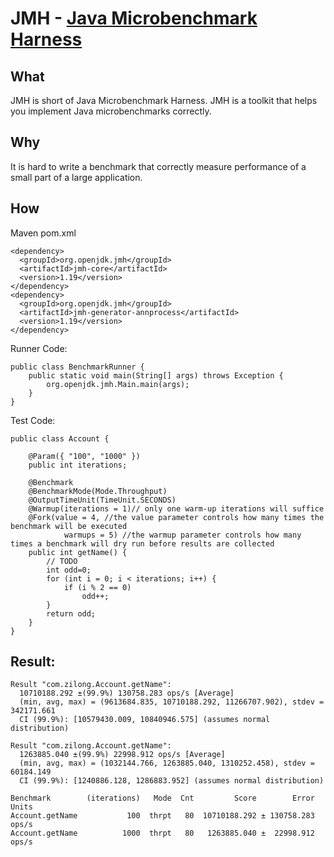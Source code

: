 # JMH - [Java Microbenchmark Harness](http://tutorials.jenkov.com/java-performance/jmh.html)

## What
JMH is short of Java Microbenchmark Harness.
JMH is a toolkit that helps you implement Java microbenchmarks correctly. 

## Why
It is hard to write a benchmark that correctly measure performance of a small part of a large application.

## How
Maven pom.xml
```
<dependency>
  <groupId>org.openjdk.jmh</groupId>
  <artifactId>jmh-core</artifactId>
  <version>1.19</version>
</dependency>
<dependency>
  <groupId>org.openjdk.jmh</groupId>
  <artifactId>jmh-generator-annprocess</artifactId>
  <version>1.19</version>
</dependency>
```

Runner Code:
```
public class BenchmarkRunner {
    public static void main(String[] args) throws Exception {
        org.openjdk.jmh.Main.main(args);
    }
}
```

Test Code:
```
public class Account {

    @Param({ "100", "1000" })
    public int iterations;

    @Benchmark
    @BenchmarkMode(Mode.Throughput)
    @OutputTimeUnit(TimeUnit.SECONDS)
    @Warmup(iterations = 1)// only one warm-up iterations will suffice
    @Fork(value = 4, //the value parameter controls how many times the benchmark will be executed
            warmups = 5) //the warmup parameter controls how many times a benchmark will dry run before results are collected
    public int getName() {
        // TODO
        int odd=0;
        for (int i = 0; i < iterations; i++) {
            if (i % 2 == 0)
                odd++;
        }
        return odd;
    }
}
```

## Result:
```
Result "com.zilong.Account.getName":
  10710188.292 ±(99.9%) 130758.283 ops/s [Average]
  (min, avg, max) = (9613684.835, 10710188.292, 11266707.902), stdev = 342171.661
  CI (99.9%): [10579430.009, 10840946.575] (assumes normal distribution)
```
```
Result "com.zilong.Account.getName":
  1263885.040 ±(99.9%) 22998.912 ops/s [Average]
  (min, avg, max) = (1032144.766, 1263885.040, 1310252.458), stdev = 60184.149
  CI (99.9%): [1240886.128, 1286883.952] (assumes normal distribution)
```
```
Benchmark        (iterations)   Mode  Cnt         Score        Error  Units
Account.getName           100  thrpt   80  10710188.292 ± 130758.283  ops/s
Account.getName          1000  thrpt   80   1263885.040 ±  22998.912  ops/s
```
